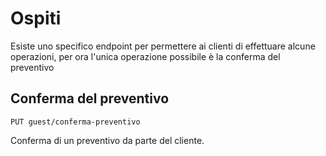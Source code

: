 # Ospiti

Esiste uno specifico endpoint per permettere ai clienti di effettuare alcune operazioni, per ora l'unica operazione possibile è la conferma del preventivo

## Conferma del preventivo

`PUT guest/conferma-preventivo`

Conferma di un preventivo da parte del cliente.
